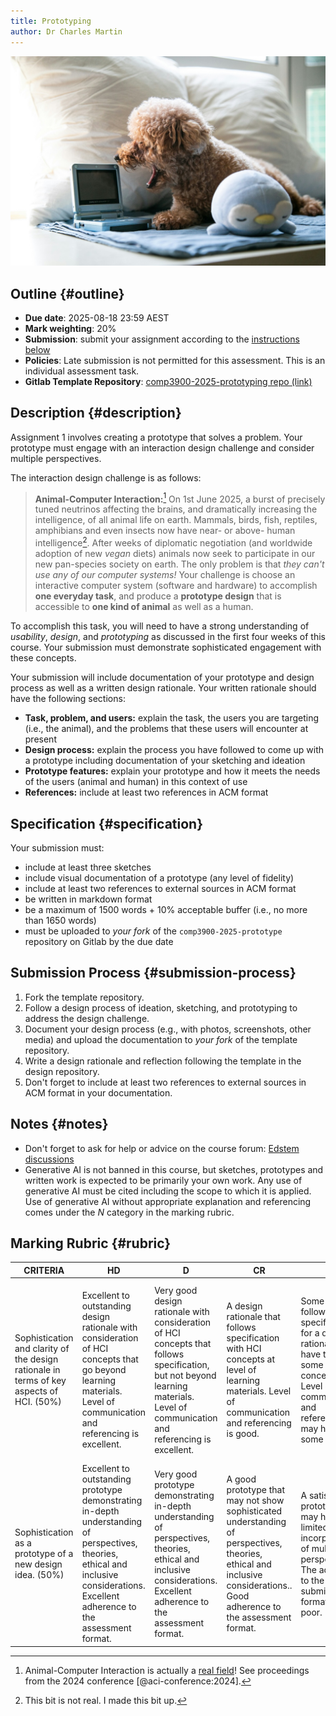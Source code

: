 ```yaml
---
title: Prototyping
author: Dr Charles Martin
---
```


![Photo by [Alison Pang](https://unsplash.com/@alisonpang) on [Unsplash](https://unsplash.com/photos/brown-poodle-puppy-on-white-bed-linen-YJVD4Ddczjo)](img/alison-pang-YJVD4Ddczjo-unsplash.jpg)

## Outline {#outline}

- **Due date**: 2025-08-18 23:59 AEST
- **Mark weighting**: 20%
- **Submission**: submit your assignment according to the [instructions below](#submission-process)
- **Policies**: Late submission is not permitted for this assessment. This is an individual assessment task.
- **Gitlab Template Repository**: [comp3900-2025-prototyping repo (link)](https://gitlab.cecs.anu.edu.au/comp3900/2025/comp3900-2025-prototyping)

## Description {#description}

Assignment 1 involves creating a prototype that solves a problem. 
Your prototype must engage with an interaction design challenge and consider multiple perspectives.

The interaction design challenge is as follows:

> **Animal-Computer Interaction:**[^aci] On 1st June 2025, a burst of precisely tuned neutrinos affecting the brains, and dramatically increasing the intelligence, of all animal life on earth. Mammals, birds, fish, reptiles, amphibians and even insects now have near- or above- human intelligence[^int]. After weeks of diplomatic negotiation (and worldwide adoption of new _vegan_ diets) animals now seek to participate in our new pan-species society on earth. The only problem is that _they can't use any of our computer systems!_ Your challenge is choose an interactive computer system (software and hardware) to accomplish **one everyday task**, and produce a **prototype design** that is accessible to **one kind of animal** as well as a human.

[^aci]: Animal-Computer Interaction is actually a [real field](https://dl.acm.org/conference/aci)! See proceedings from the 2024 conference [@aci-conference:2024].

[^int]: This bit is not real. I made this bit up.

To accomplish this task, you will need to have a strong understanding of _usability_, _design_, and _prototyping_ as discussed in the first four weeks of this course. Your submission must demonstrate sophisticated engagement with these concepts.

Your submission will include documentation of your prototype and design process as well as a written design rationale. Your written rationale should have the following sections:

- **Task, problem, and users:** explain the task, the users you are targeting (i.e., the animal), and the problems that these users will encounter at present
- **Design process:** explain the process you have followed to come up with a prototype including documentation of your sketching and ideation
- **Prototype features:** explain your prototype and how it meets the needs of the users (animal and human) in this context of use
- **References:** include at least two references in ACM format

## Specification {#specification}

Your submission must:

- include at least three sketches
- include visual documentation of a prototype (any level of fidelity)
- include at least two references to external sources in ACM format
- be written in markdown format
- be a maximum of 1500 words + 10% acceptable buffer (i.e., no more than 1650 words)
- must be uploaded to _your fork_ of the `comp3900-2025-prototype` repository on Gitlab by the due date

## Submission Process {#submission-process}

1. Fork the template repository.
2. Follow a design process of ideation, sketching, and prototyping to address the design challenge.
3. Document your design process (e.g., with photos, screenshots, other media) and upload the documentation to _your fork_ of the template repository.
4. Write a design rationale and reflection following the template in the design repository.
5. Don't forget to include at least two references to external sources in ACM format in your documentation.

## Notes {#notes}

- Don't forget to ask for help or advice on the course forum: [Edstem discussions](https://edstem.org/au/courses/24905/discussion)
- Generative AI is not banned in this course, but sketches, prototypes and written work is expected to be primarily your own work. Any use of generative AI must be cited including the scope to which it is applied. Use of generative AI without appropriate explanation and referencing comes under the _N_ category in the marking rubric.


## Marking Rubric {#rubric}

| CRITERIA | HD | D | CR | P | N |
|---|---|---|---|---|---|
| Sophistication and clarity of the design rationale in terms of key aspects of HCI. (50%) | Excellent to outstanding design rationale with consideration of HCI concepts that go beyond learning materials. Level of communication and referencing is excellent. | Very good design rationale with consideration of HCI concepts that follows specification, but not beyond learning materials. Level of communication and referencing is excellent. | A design rationale that follows specification with HCI concepts at level of learning materials. Level of communication and referencing is good. | Some effort to follow the specification for a design rationale. May have touch on some HCI concepts. Level of communication and referencing may have some errors. | A design rationale that with little connection to HCI concepts or one that is below acceptable standards. May not follow the specification or contain serious errors in communication and referencing. |
| Sophistication as a prototype of a new design idea. (50%) | Excellent to outstanding prototype demonstrating in-depth understanding of perspectives, theories, ethical and inclusive considerations. Excellent adherence to the assessment format. | Very good prototype demonstrating in-depth understanding of perspectives, theories, ethical and inclusive considerations. Excellent adherence to the assessment format. | A good prototype that may not show sophisticated understanding of perspectives, theories, ethical and inclusive considerations.. Good adherence to the assessment format. | A satisfactory prototype that may have limited incorporation of multiple perspectives. The adherence to the submission format may be poor. | Below acceptable standards as a prototype. May have very poor adherence to submission format. |

